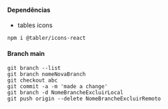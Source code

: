 #### Dependências
* tables icons
```
npm i @tabler/icons-react
```

#### Branch main
    git branch --list
    git branch nomeNovaBranch
    git checkout abc
    git commit -a -m 'made a change'
    git branch -d NomeBrancheExcluirLocal
    git push origin --delete NomeBrancheExcluirRemoto
